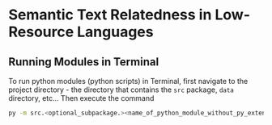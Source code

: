 # Semantic Text Relatedness in Low-Resource Languages

## Running Modules in Terminal

To run python modules (python scripts) in Terminal, first navigate to the project directory - the directory that 
contains the `src` package, `data` directory, etc...
Then execute the command
```bash
py -m src.<optional_subpackage.><name_of_python_module_without_py_extension>
```
